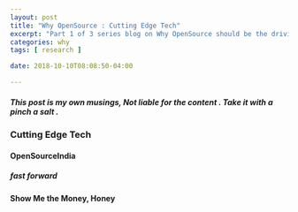 ```yaml
---
layout: post
title: "Why OpenSource : Cutting Edge Tech"
excerpt: "Part 1 of 3 series blog on Why OpenSource should be the driving force of innovation in India"
categories: why
tags: [ research ]

date: 2018-10-10T08:08:50-04:00

---
```


##### This post is my own musings, Not liable for the content . Take it with a pinch a salt .

### Cutting Edge Tech
#### OpenSourceIndia




##### fast forward

#### Show Me the Money, Honey
